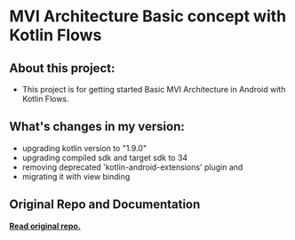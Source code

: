 
# MVI Architecture Basic concept with Kotlin Flows 

## About this project:

* This project is for getting started Basic MVI Architecture in Android with Kotlin Flows.

## What's changes in my version:
* upgrading kotlin version to "1.9.0"
* upgrading compiled sdk and target sdk to 34
* removing deprecated 'kotlin-android-extensions' plugin and
* migrating it with view binding


## Original Repo and Documentation

[**Read original repo.**](https://github.com/MindorksOpenSource/MVI-Architecture-Android-Beginners)
